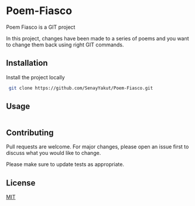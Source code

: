 # Poem-Fiasco

Poem Fiasco is a GIT project

In this project, changes have been made to a series of poems and you want to change them back using right GIT commands.

## Installation

Install the project locally
```bash
 git clone https://github.com/SenayYakut/Poem-Fiasco.git
```

## Usage

```python


```

## Contributing
Pull requests are welcome. For major changes, please open an issue first to discuss what you would like to change.

Please make sure to update tests as appropriate.

## License
[MIT](https://choosealicense.com/licenses/mit/)
